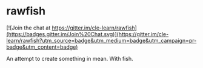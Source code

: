 # rawfish

[![Join the chat at https://gitter.im/cle-learn/rawfish](https://badges.gitter.im/Join%20Chat.svg)](https://gitter.im/cle-learn/rawfish?utm_source=badge&utm_medium=badge&utm_campaign=pr-badge&utm_content=badge)

An attempt to create something in mean.  With fish.
